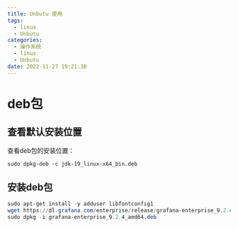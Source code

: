 ```yaml
---
title: Unbutu 使用
tags:
  - linux
  - Unbutu
categories:
  - 操作系统
  - linux
  - Unbutu
date: 2022-11-27 19:21:30
---
```




# deb包

## 查看默认安装位置

查看deb包的安装位置：

```plain
sudo dpkg-deb -c jdk-19_linux-x64_bin.deb 
```

## 安装deb包

```powershell
sudo apt-get install -y adduser libfontconfig1
wget https://dl.grafana.com/enterprise/release/grafana-enterprise_9.2.4_amd64.deb
sudo dpkg -i grafana-enterprise_9.2.4_amd64.deb
```
